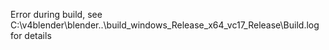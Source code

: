 Error during build, see C:\v4blender\blender\..\build_windows_Release_x64_vc17_Release\Build.log for details
